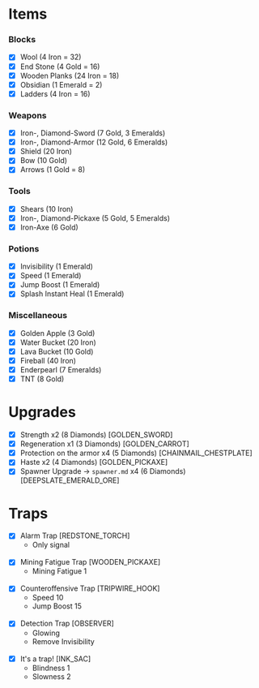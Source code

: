 # Items

### Blocks

- [X] Wool (4 Iron = 32)
- [X] End Stone (4 Gold = 16)
- [X] Wooden Planks (24 Iron = 18)
- [X] Obsidian (1 Emerald = 2)
- [X] Ladders (4 Iron = 16)

### Weapons

- [X] Iron-, Diamond-Sword (7 Gold, 3 Emeralds)
- [X] Iron-, Diamond-Armor (12 Gold, 6 Emeralds)
- [X] Shield (20 Iron)
- [X] Bow (10 Gold)
- [X] Arrows (1 Gold = 8)

### Tools

- [X] Shears (10 Iron)
- [X] Iron-, Diamond-Pickaxe (5 Gold, 5 Emeralds)
- [X] Iron-Axe (6 Gold)

### Potions

- [X] Invisibility (1 Emerald)
- [X] Speed (1 Emerald)
- [X] Jump Boost (1 Emerald)
- [X] Splash Instant Heal (1 Emerald)

### Miscellaneous

- [X] Golden Apple (3 Gold)
- [X] Water Bucket (20 Iron)
- [X] Lava Bucket (10 Gold)
- [X] Fireball (40 Iron)
- [X] Enderpearl (7 Emeralds)
- [X] TNT (8 Gold)

# Upgrades

- [X] Strength x2 (8 Diamonds) [GOLDEN_SWORD]
- [X] Regeneration x1 (3 Diamonds) [GOLDEN_CARROT]
- [X] Protection on the armor x4 (5 Diamonds) [CHAINMAIL_CHESTPLATE]
- [X] Haste x2 (4 Diamonds) [GOLDEN_PICKAXE]
- [X] Spawner Upgrade -> `spawner.md` x4 (6 Diamonds) [DEEPSLATE_EMERALD_ORE]

# Traps

- [X] Alarm Trap [REDSTONE_TORCH]
    - Only signal
      <br><br>
- [X] Mining Fatigue Trap [WOODEN_PICKAXE]
    - Mining Fatigue 1
      <br><br>
- [X] Counteroffensive Trap [TRIPWIRE_HOOK]
    - Speed 10
    - Jump Boost 15
      <br><br>
- [X] Detection Trap [OBSERVER]
    - Glowing
    - Remove Invisibility
      <br><br>
- [X] It's a trap! [INK_SAC]
    - Blindness 1
    - Slowness 2
